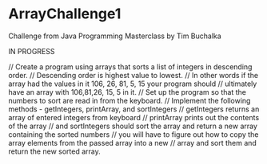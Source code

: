 # ArrayChallenge1
Challenge from Java Programming Masterclass by Tim Buchalka

IN PROGRESS

// Create a program using arrays that sorts a list of integers in descending order.
// Descending order is highest value to lowest.
// In other words if the array had the values in it 106, 26, 81, 5, 15 your program should
// ultimately have an array with 106,81,26, 15, 5 in it.
// Set up the program so that the numbers to sort are read in from the keyboard.
// Implement the following methods - getIntegers, printArray, and sortIntegers
// getIntegers returns an array of entered integers from keyboard
// printArray prints out the contents of the array
// and sortIntegers should sort the array and return a new array containing the sorted numbers
// you will have to figure out how to copy the array elements from the passed array into a new
// array and sort them and return the new sorted array.



